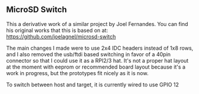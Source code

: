 ## MicroSD Switch

This a derivative work of a similar project by Joel Fernandes.  You can find
his original works that this is based on at:
https://github.com/joelagnel/microsd-switch

The main changes I made were to use 2x4 IDC headers instead of 1x8 rows,
and I also removed the usb/ftdi based switching in favor of a 40pin
connector so that I could use it as a RPI2/3 hat. It's not a proper hat
layout at the moment with eeprom or recommended board layout because it's
a work in progress, but the prototypes fit nicely as it is now.

To switch between host and target, it is currently wired to use GPIO 12
